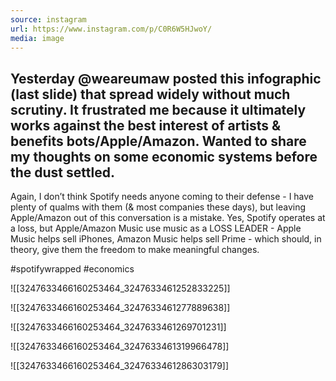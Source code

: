 ```yaml
---
source: instagram
url: https://www.instagram.com/p/C0R6W5HJwoY/
media: image
---
```


## Yesterday @weareumaw posted this infographic (last slide) that spread widely without much scrutiny. It frustrated me because it ultimately works against the best interest of artists & benefits bots/Apple/Amazon. Wanted to share my thoughts on some economic systems before the dust settled.

Again, I don’t think Spotify needs anyone coming to their defense - I have plenty of qualms with them (& most companies these days), but leaving Apple/Amazon out of this conversation is a mistake. Yes, Spotify operates at a loss, but Apple/Amazon Music use music as a LOSS LEADER - Apple Music helps sell iPhones, Amazon Music helps sell Prime - which should, in theory, give them the freedom to make meaningful changes. 

#spotifywrapped #economics

![[3247633466160253464_3247633461252833225]]

![[3247633466160253464_3247633461277889638]]

![[3247633466160253464_3247633461269701231]]

![[3247633466160253464_3247633461319966478]]

![[3247633466160253464_3247633461286303179]]

